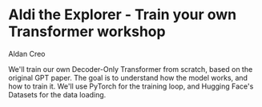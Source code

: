 # Aldi the Explorer - Train your own Transformer workshop

Aldan Creo

We'll train our own Decoder-Only Transformer from scratch, based on the original GPT paper. The goal is to understand how the model works, and how to train it. We'll use PyTorch for the training loop, and Hugging Face's Datasets for the data loading.